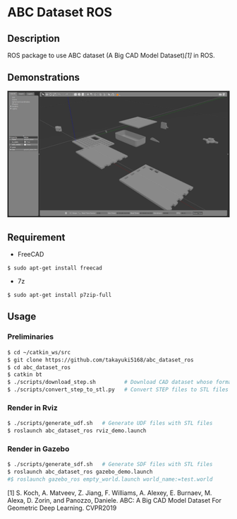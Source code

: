 ABC Dataset ROS
===============
## Description
ROS package to use ABC dataset (A Big CAD Model Dataset)<cite>[1]</cite> in ROS.

## Demonstrations
![abc_gazebo](https://github.com/takayuki5168/abc_dataset_ros/blob/master/images/abc_gazebo.png)

## Requirement
- FreeCAD
```
$ sudo apt-get install freecad
```
- 7z
```
$ sudo apt-get install p7zip-full
```

## Usage
### Preliminaries
```bash
$ cd ~/catkin_ws/src
$ git clone https://github.com/takayuki5168/abc_dataset_ros
$ cd abc_dataset_ros
$ catkin bt
$ ./scripts/download_step.sh         # Download CAD dataset whose format is STEP
$ ./scripts/convert_step_to_stl.py   # Convert STEP files to STL files
```

### Render in Rviz
```bash
$ ./scripts/generate_udf.sh   # Generate UDF files with STL files
$ roslaunch abc_dataset_ros rviz_demo.launch
```

### Render in Gazebo
```bash
$ ./scripts/generate_sdf.sh   # Generate SDF files with STL files
$ roslaunch abc_dataset_ros gazebo_demo.launch
#$ roslaunch gazebo_ros empty_world.launch world_name:=test.world
```

[1] S. Koch, A. Matveev, Z. Jiang, F. Williams, A. Alexey, E. Burnaev, M. Alexa, D. Zorin, and Panozzo, Daniele. ABC: A Big CAD Model Dataset For Geometric Deep Learning. CVPR2019
